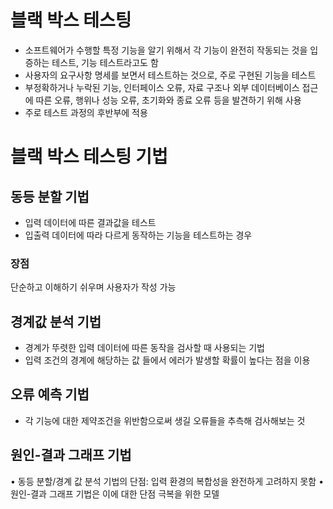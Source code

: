 # 블랙 박스 테스팅
- 소프트웨어가 수행할 특정 기능을 알기 위해서 각 기능이 완전히 작동되는 것을 입증하는 테스트, 기능 테스트라고도 함
- 사용자의 요구사항 명세를 보면서 테스트하는 것으로, 주로 구현된 기능을 테스트
- 부정확하거나 누락된 기능, 인터페이스 오류, 자료 구조나 외부 데이터베이스 접근에 따른 오류, 행위나 성능 오류, 초기화와 종료 오류 등을 발견하기 위해 사용
- 주로 테스트 과정의 후반부에 적용

# 블랙 박스 테스팅 기법
## 동등 분할 기법
- 입력 데이터에 따른 결과값을 테스트
- 입출력 데이터에 따라 다르게 동작하는 기능을 테스트하는 경우
### 장점
단순하고 이해하기 쉬우며 사용자가 작성 가능
## 경계값 분석 기법
- 경계가 뚜렷한 입력 데이터에 따른 동작을 검사할 때 사용되는 기법 
- 입력 조건의 경계에 해당하는 값 들에서 에러가 발생할 확률이 높다는 점을 이용
## 오류 예측 기법
- 각 기능에 대한 제약조건을 위반함으로써 생길 오류들을 추측해 검사해보는 것
## 원인-결과 그래프 기법
• 동등 분할/경계 값 분석 기법의 단점: 입력 환경의 복합성을 완전하게 고려하지 못함 
• 원인-결과 그래프 기법은 이에 대한 단점 극복을 위한 모델